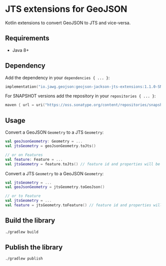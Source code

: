 # JTS extensions for GeoJSON

Kotlin extensions to convert GeoJSON to JTS and vice-versa.

## Requirements
* Java 8+

## Dependency

Add the dependency in your ```dependencies { ... }```:
```kotlin
implementation("io.jawg.geojson:geojson-jackson-jts-extensions:1.1.0-SNAPSHOT")
```

For SNAPSHOT versions add the repository in your ```repositories { ... }```:
```kotlin
maven { url = uri("https://oss.sonatype.org/content/repositories/snapshots") }
```

## Usage
Convert a GeoJSON ```Geometry``` to a JTS `Geometry`:
```kotlin
val geoJsonGeometry: Geometry = ...
val jtsGeometry = geoJsonGeometry.toJts()

// or on Features
val feature: Feature = ...
val jtsGeometry = feature.toJts() // feature id and properties will be stored in userData
```

Convert a JTS `Geometry` to a GeoJSON ```Geometry```:
```kotlin
val jtsGeometry = ...
val geoJsonGeometry = jtsGeometry.toGeoJson()

// or to Feature
val jtsGeometry = ...
val feature = jtsGeometry.toFeature() // feature id and properties will be retrieved from userData

```

## Build the library

```bash
./gradlew build
```

## Publish the library
```bash
./gradlew publish
```
